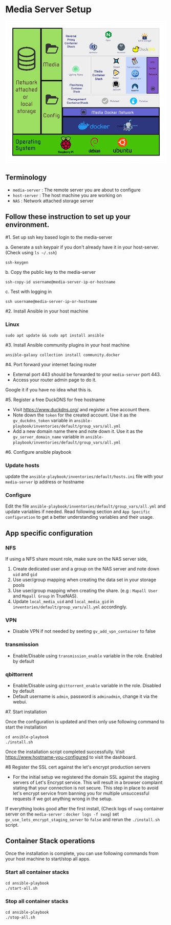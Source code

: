 # Media Server Setup

<p align="center">
  <img src="resources/SystemArch.png">
</p>

<!--- Vector source : https://vectr.com/design/editor/6d3603f7-5742-49af-9653-58a888065fc3 --->

## Terminology
- `media-server` : The remote server you are about to configure
- `host-server` : The host machine you are working on
- `NAS`         : Network attached storage server

## Follow these instruction to set up your environment.

#1. Set up ssh key based login to the media-server

a. Generate a ssh keypair if you don't already have it in your host-server. (Check using `ls ~/.ssh`)
```shell script
ssh-keygen
```
b. Copy the public key to the media-server

```shell script 
ssh-copy-id username@media-server-ip-or-hostname
```

c. Test with logging in
```shell script
ssh username@media-server-ip-or-hostname
```

#2. Install Ansible in your host machine

### Linux
```shell script
sudo apt update && sudo apt install ansible
```

#3. Install Ansible community plugins in your host machine

```shell script
ansible-galaxy collection install community.docker
``` 
#4. Port forward your internet facing router

- External port 443 should be forwarded to your `media-server` port 443.
- Access your router admin page to do it. 

Google it if you have no idea what this is.

#5. Register a free DuckDNS for free hostname
 - Visit https://www.duckdns.org/ and register a free account there.
 - Note down the `token` for the created account. Use it as the `gv_duckdns_token` variable in `ansible-playbook/inventories/default/group_vars/all.yml` 
 - Add a new domain name there and note down it. Use it as the `gv_server_domain_name` variable in `ansible-playbook/inventories/default/group_vars/all.yml` 
 
#6. Configure ansible playbook

### Update hosts

update the `ansible-playbook/inventories/default/hosts.ini` file with your `media-server` ip address or hostname

### Configure

Edit the file `ansible-playbook/inventories/default/group_vars/all.yml` and update variables if needed. Read following 
section and `App Specific configuration` to get a better understanding variables and their usage.

## App specific configuration

### NFS
If using a NFS share mount role, make sure on the NAS server side,
1. Create dedicated user and a group on the NAS server and note down `uid` and `gid`
2. Use user/group mapping when creating the data set in your storage pools
3. Use user/group mapping when creating the share. (e.g : `Mapall User` and `Mapall Group` in TrueNAS). 
4. Update `local_media_uid` and `local_media_gid` in `inventories/default/group_vars/all.yml` accordingly.

### VPN

- Disable VPN if not needed by seeting `gv_add_vpn_container` to false

### transmission

- Enable/Disable using `transmission_enable` variable in the role. Enabled by default

### qbittorrent

- Enable/Disable using `qbittorrent_enable` variable in the role. Disabled by default
- Default username is `admin`, password is `adminadmin`, change it via the webui.


#7. Start installation

Once the configuration is updated and then only use following command to start the installation

```shell script
cd ansible-playbook
./install.sh
```

Once the installation script completed successfully. Visit https://www.hostname-you-configured to visit the dashboard.

#8 Register the SSL cert against the let's encrypt production servers
- For the initial setup we registered the domain SSL against the staging servers of Let's Encrypt service. This will result
in a browser complaint stating that your connection is not secure. This step in place to avoid let's encrypt service from
banning you for multiple unsuccessful requests if we got anything wrong in the setup.  

If everything looks good after the first install, (Check logs of `swag` container server on the `media-server` : `docker logs -f swag`)
set `gv_use_lets_encrypt_staging_server` to `false` and rerun the  `./install.sh` script. 

## Container Stack operations
Once the installation is complete, you can use following commands from your host machine to start/stop all apps.

### Start all container stacks
```shell script
cd ansible-playbook
./start-all.sh
```
### Stop all container stacks 
```shell script
cd ansible-playbook
./stop-all.sh
```

